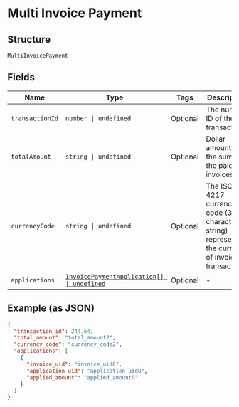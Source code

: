 
# Multi Invoice Payment

## Structure

`MultiInvoicePayment`

## Fields

| Name | Type | Tags | Description |
|  --- | --- | --- | --- |
| `transactionId` | `number \| undefined` | Optional | The numeric ID of the transaction. |
| `totalAmount` | `string \| undefined` | Optional | Dollar amount of the sum of the paid invoices. |
| `currencyCode` | `string \| undefined` | Optional | The ISO 4217 currency code (3 character string) representing the currency of invoice transaction. |
| `applications` | [`InvoicePaymentApplication[] \| undefined`](../../doc/models/invoice-payment-application.md) | Optional | - |

## Example (as JSON)

```json
{
  "transaction_id": 244.64,
  "total_amount": "total_amount2",
  "currency_code": "currency_code2",
  "applications": [
    {
      "invoice_uid": "invoice_uid8",
      "application_uid": "application_uid8",
      "applied_amount": "applied_amount0"
    }
  ]
}
```

